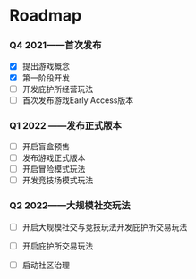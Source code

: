 # Roadmap

### Q4 2021——首次发布

* [x] 提出游戏概念
* [x] 第一阶段开发
* [ ] 开发庇护所经营玩法
* [ ] 首次发布游戏Early Access版本

### Q1 2022 ——发布正式版本 <a id="q-1-2022"></a>

* [ ] 开启盲盒预售
* [ ] 发布游戏正式版本
* [ ] 开启冒险模式玩法
* [ ] 开发竞技场模式玩法

### Q2 2022——大规模社交玩法 <a id="q-2-2022"></a>

* [ ] 开启大规模社交与竞技玩法开发庇护所交易玩法
* [ ] 开启庇护所交易玩法
* [ ] 启动社区治理

